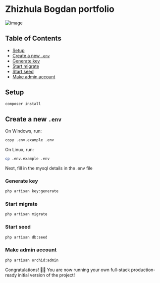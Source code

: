 # Zhizhula Bogdan portfolio

![image](https://github.com/user-attachments/assets/c83cd75b-5bb5-4a7c-aee0-307dc7106bf6)

## Table of Contents

- [Setup](#setup)
- [Create a new `.env`](#create-a-new-env)
- [Generate key](#generate-key)
- [Start migrate](#start-migrate)
- [Start seed](#start-seed)
- [Make admin account](#make-admin-account)

## Setup
```bash
composer install
```

## Create a new `.env`

On Windows, run:

```bash
copy .env.example .env
```

On Linux, run:

```bash
cp .env.example .env
```

Next, fill in the mysql details in the .env file

### Generate key

```bash
php artisan key:generate
```

### Start migrate

```bash
php artisan migrate
```

### Start seed

```bash
php artisan db:seed
```

### Make admin account
```bash
php artisan orchid:admin
```

Congratulations! 🎉👏 You are now running your own full-stack production-ready initial version of the project!
